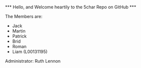 

 *** Hello, and Welcome heartily to the 5char Repo on GitHub ***

 The Members are: 

  - Jack 
  - Martin 
  - Patrick 
  - Brid
  - Roman
  - Liam (L00131195)

 Administrator: Ruth Lennon
